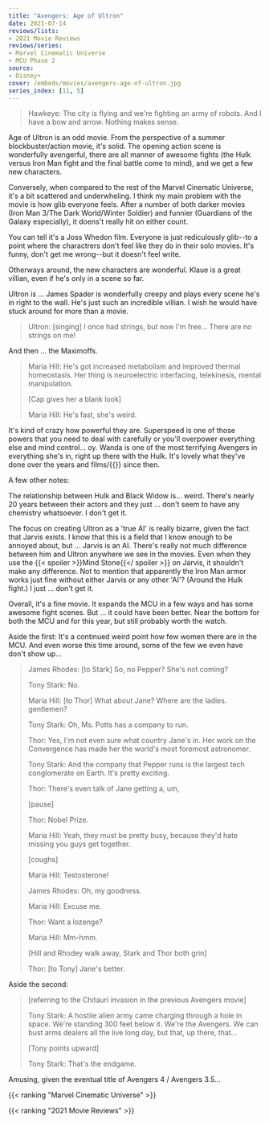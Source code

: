```yaml
---
title: "Avengers: Age of Ultron"
date: 2021-07-14
reviews/lists:
- 2021 Movie Reviews
reviews/series:
- Marvel Cinematic Universe
- MCU Phase 2
source:
- Disney+
cover: /embeds/movies/avengers-age-of-ultron.jpg
series_index: [11, 5]
---
```


> Hawkeye: The city is flying and we're fighting an army of robots. And I have a bow and arrow. Nothing makes sense. 

Age of Ultron is an odd movie. From the perspective of a summer blockbuster/action movie, it's solid. The opening action scene is wonderfully avengerful, there are all manner of awesome fights (the Hulk versus Iron Man fight and the final battle come to mind), and we get a few new characters. 

Conversely, when compared to the rest of the Marvel Cinematic Universe, it's a bit scattered and underwheling. I think my main problem with the movie is how glib everyone feels. After a number of both darker movies (Iron Man 3/The Dark World/Winter Soldier) and funnier (Guardians of the Galaxy especially), it doens't really hit on either count. 

You can tell it's a Joss Whedon film. Everyone is just rediculously glib--to a point where the charactrers don't feel like they do in their solo movies. It's funny, don't get me wrong--but it doesn't feel write. 

Otherways around, the new characters are wonderful. Klaue is a great villian, even if he's only in a scene so far. 

Ultron is ... James Spader is wonderfully creepy and plays every scene he's in right to the wall. He's just such an incredible villian. I wish he would have stuck around for more than a movie. 

> Ultron: [singing] I once had strings, but now I'm free... There are no strings on me! 

And then ... the Maximoffs. 

> Maria Hill: He's got increased metabolism and improved thermal homeostasis. Her thing is neuroelectric interfacing, telekinesis, mental manipulation.
> 
> [Cap gives her a blank look]
> 
> Maria Hill: He's fast, she's weird.

It's kind of crazy how powerful they are. Superspeed is one of those powers that you need to deal with carefully or you'll overpower everything else and mind control... oy. Wanda is one of the most terrifying Avengers in everything she's in, right up there with the Hulk. It's lovely what they've done over the years and films/{{<crosslink text="shows" title="WandaVision">}} since then. 

A few other notes: 

The relationship between Hulk and Black Widow is... weird. There's nearly 20 years between their actors and they just ... don't seem to have any chemistry whatsoever. I don't get it. 

The focus on creating Ultron as a 'true AI' is really bizarre, given the fact that Jarvis exists. I know that this is a field that I know enough to be annoyed about, but ... Jarvis is an AI. There's really not much difference between him and Ultron anywhere we see in the movies. Even when they use the {{< spoiler >}}Mind Stone{{</ spoiler >}} on Jarvis, it shouldn't make any difference. Not to mention that apparently the Iron Man armor works just fine without either Jarvis or any other 'AI'? (Around the Hulk fight.) I just ... don't get it. 

Overall, it's a fine movie. It expands the MCU in a few ways and has some awesome fight scenes. But ... it could have been better. Near the bottom for both the MCU and for this year, but still probably worth the watch. 

Aside the first: It's a continued weird point how few women there are in the MCU. And even worse this time around, some of the few we even have don't show up...

> James Rhodes: [to Stark] So, no Pepper? She's not coming?
> 
> Tony Stark: No.
> 
> Maria Hill: [to Thor] What about Jane? Where are the ladies. gentlemen?
> 
> Tony Stark: Oh, Ms. Potts has a company to run.
> 
> Thor: Yes, I'm not even sure what country Jane's in. Her work on the Convergence has made her the world's most foremost astronomer.
> 
> Tony Stark: And the company that Pepper runs is the largest tech conglomerate on Earth. It's pretty exciting.
> 
> Thor: There's even talk of Jane getting a, um,
> 
> [pause]
> 
> Thor: Nobel Prize.
> 
> Maria Hill: Yeah, they must be pretty busy, because they'd hate missing you guys get together.
> 
> [coughs]
> 
> Maria Hill: Testosterone!
> 
> James Rhodes: Oh, my goodness.
> 
> Maria Hill: Excuse me.
> 
> Thor: Want a lozenge?
> 
> Maria Hill: Mm-hmm.
> 
> [Hill and Rhodey walk away, Stark and Thor both grin]
> 
> Thor: [to Tony] Jane's better.

Aside the second: 

> [referring to the Chitauri invasion in the previous Avengers movie]
> 
> Tony Stark: A hostile alien army came charging through a hole in space. We're standing 300 feet below it. We're the Avengers. We can bust arms dealers all the live long day, but that, up there, that...
> 
> [Tony points upward]
> 
> Tony Stark: That's the endgame.

Amusing, given the eventual title of Avengers 4 / Avengers 3.5...

{{< ranking "Marvel Cinematic Universe" >}}

{{< ranking "2021 Movie Reviews" >}}
